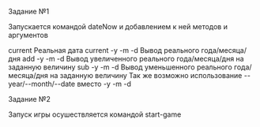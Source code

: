 Задание №1

Запускается командой dateNow и добавлением к ней методов и аргументов

  current            Реальная дата
  current -y -m -d   Вывод реального года/месяца/дня
  add -y -m -d       Вывод увеличенного реального года/месяца/дня на заданную величину
  sub -y -m -d       Вывод уменьшенного реального года/месяца/дня на заданную величину 
  Так же возможно использование --year/--month/--date  вместо -y -m -d


Задание №2

Запуск игры осушествляется командой start-game

